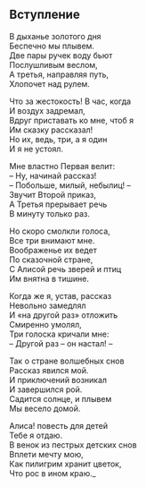 ## Вступление

В дыханье золотого дня  
Беспечно мы плывем.  
Две пары ручек воду бьют  
Послушливым веслом,  
А третья, направляя путь,  
Хлопочет над рулем.

Что за жестокость! В час, когда  
И воздух задремал,  
Вдруг приставать ко мне, чтоб я  
Им сказку рассказал!  
Но их, ведь, три, а я один  
И я не устоял.

Мне властно Первая велит:  
– Ну, начинай рассказ!  
– Побольше, милый, небылиц! –  
Звучит Второй приказ,  
А Третья прерывает речь  
В минуту только раз.

Но скоро смолкли голоса,  
Все три внимают мне.  
Воображенье их ведет  
По сказочной стране,  
С Алисой речь зверей и птиц  
Им внятна в тишине.

Когда же я, устав, рассказ  
Невольно замедлял  
И «на другой раз» отложить  
Смиренно умолял,  
Три голоска кричали мне:  
– Другой раз – он настал! –

Так о стране волшебных снов  
Рассказ явился мой.  
И приключений возникал  
И завершился рой.  
Садится солнце, и плывем  
Мы весело домой.

Алиса! повесть для детей  
Тебе я отдаю.  
В венок из пестрых детских снов  
Вплети мечту мою,  
Как пилигрим хранит цветок,  
Что рос в ином краю._